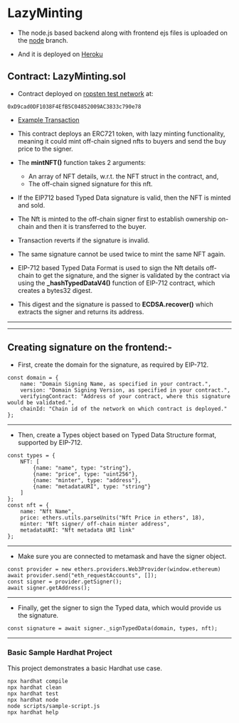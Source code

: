 # LazyMinting

- The node.js based backend along with frontend ejs files is uploaded on the [node](https://github.com/Ashish-Khatri8/Lazy_Minting/tree/node) branch.

- And it is deployed on [Heroku](https://lazy-minting-08.herokuapp.com/home)

## Contract: LazyMinting.sol

- Contract deployed on [ropsten test network](https://ropsten.etherscan.io/address/0xD9cad0DF1038F4EfB5C04852009AC3833c790e78) at:

```script
0xD9cad0DF1038F4EfB5C04852009AC3833c790e78
```

- [Example Transaction](https://ropsten.etherscan.io/tx/0x4b87cc65f49575da1c70276cdb31e5e1d78f9e1c191dbe960232cecd7bf37610)

- This contract deploys an ERC721 token, with lazy minting functionality, meaning it could mint off-chain signed nfts to buyers and send the buy price to the signer.

- The **mintNFT()** function takes 2 arguments:
  - An array of NFT details, w.r.t. the NFT struct in the contract, and,
  - The off-chain signed signature for this nft.

- If the EIP712 based Typed Data signature is valid, then the NFT is minted and sold.

- The Nft is minted to the off-chain signer first to establish ownership on-chain and then it is transferred to the buyer.

- Transaction reverts if the signature is invalid.

- The same signature cannot be used twice to mint the same NFT again.

- EIP-712 based Typed Data Format is used to sign the Nft details off-chain to get the signature, and the signer is validated by the contract via using the **_hashTypedDataV4()** function of EIP-712 contract, which creates a bytes32 digest.

- This digest and the signature is passed to **ECDSA.recover()** which extracts the signer and returns its address.

---
---

## Creating signature on the frontend:-

- First, create the domain for the signature, as required by EIP-712.

```script
const domain = {
    name: "Domain Signing Name, as specified in your contract.",
    version: "Domain Signing Version, as specified in your contract.",
    verifyingContract: "Address of your contract, where this signature would be validated.",
    chainId: "Chain id of the network on which contract is deployed."
};
```

---

- Then, create a Types object based on Typed Data Structure format, supported by EIP-712.

```script
const types = {
    NFT: [
        {name: "name", type: "string"},
        {name: "price", type: "uint256"},
        {name: "minter", type: "address"},
        {name: "metadataURI", type: "string"}
    ]
};
const nft = {
    name: "Nft Name",
    price: ethers.utils.parseUnits("Nft Price in ethers", 18),
    minter: "Nft signer/ off-chain minter address",
    metadataURI: "Nft metadata URI link"
};
```

---

- Make sure you are connected to metamask and have the signer object.

```script
const provider = new ethers.providers.Web3Provider(window.ethereum)
await provider.send("eth_requestAccounts", []);
const signer = provider.getSigner();
await signer.getAddress();
```

---

- Finally, get the signer to sign the Typed data, which would provide us the signature.

```script
const signature = await signer._signTypedData(domain, types, nft);
```

---

### Basic Sample Hardhat Project

This project demonstrates a basic Hardhat use case.

```shell
npx hardhat compile
npx hardhat clean
npx hardhat test
npx hardhat node
node scripts/sample-script.js
npx hardhat help
```
